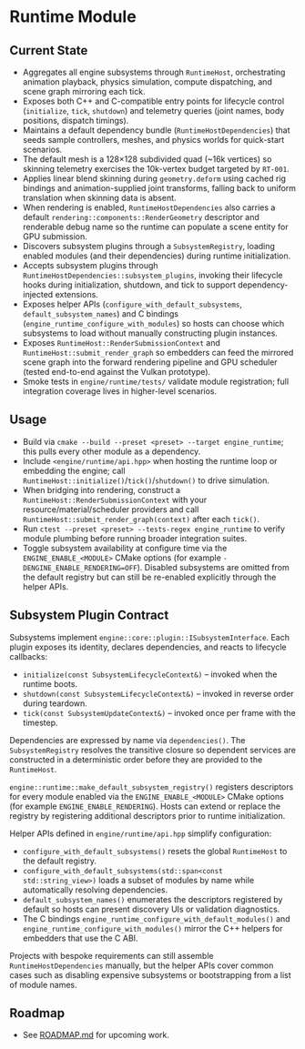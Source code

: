 # Runtime Module

## Current State
- Aggregates all engine subsystems through `RuntimeHost`, orchestrating animation playback, physics simulation, compute dispatching, and scene graph mirroring each tick.
- Exposes both C++ and C-compatible entry points for lifecycle control (`initialize`, `tick`, `shutdown`) and telemetry queries (joint names, body positions, dispatch timings).
- Maintains a default dependency bundle (`RuntimeHostDependencies`) that seeds sample controllers, meshes, and physics worlds for quick-start scenarios.
- The default mesh is a 128×128 subdivided quad (~16k vertices) so skinning telemetry exercises the 10k-vertex budget targeted by `RT-001`.
- Applies linear blend skinning during `geometry.deform` using cached rig bindings and animation-supplied joint transforms, falling back to uniform translation when skinning data is absent.
- When rendering is enabled, `RuntimeHostDependencies` also carries a default `rendering::components::RenderGeometry` descriptor and renderable debug name so the runtime can populate a scene entity for GPU submission.
- Discovers subsystem plugins through a `SubsystemRegistry`, loading enabled modules (and their dependencies) during runtime initialization.
- Accepts subsystem plugins through `RuntimeHostDependencies::subsystem_plugins`, invoking their lifecycle hooks during initialization, shutdown, and tick to support dependency-injected extensions.
- Exposes helper APIs (`configure_with_default_subsystems`, `default_subsystem_names`) and C bindings (`engine_runtime_configure_with_modules`) so hosts can choose which subsystems to load without manually constructing plugin instances.
- Exposes `RuntimeHost::RenderSubmissionContext` and `RuntimeHost::submit_render_graph` so embedders can feed the mirrored scene graph into the forward rendering pipeline and GPU scheduler (tested end-to-end against the Vulkan prototype).
- Smoke tests in `engine/runtime/tests/` validate module registration; full integration coverage lives in higher-level scenarios.

## Usage
- Build via `cmake --build --preset <preset> --target engine_runtime`; this pulls every other module as a dependency.
- Include `<engine/runtime/api.hpp>` when hosting the runtime loop or embedding the engine; call `RuntimeHost::initialize()`/`tick()`/`shutdown()` to drive simulation.
- When bridging into rendering, construct a `RuntimeHost::RenderSubmissionContext` with your resource/material/scheduler providers and call `RuntimeHost::submit_render_graph(context)` after each `tick()`.
- Run `ctest --preset <preset> --tests-regex engine_runtime` to verify module plumbing before running broader integration suites.
- Toggle subsystem availability at configure time via the `ENGINE_ENABLE_<MODULE>` CMake options (for example `-DENGINE_ENABLE_RENDERING=OFF`). Disabled subsystems are omitted from the default registry but can still be re-enabled explicitly through the helper APIs.

## Subsystem Plugin Contract

Subsystems implement `engine::core::plugin::ISubsystemInterface`. Each plugin exposes its
identity, declares dependencies, and reacts to lifecycle callbacks:

- `initialize(const SubsystemLifecycleContext&)` – invoked when the runtime boots.
- `shutdown(const SubsystemLifecycleContext&)` – invoked in reverse order during teardown.
- `tick(const SubsystemUpdateContext&)` – invoked once per frame with the timestep.

Dependencies are expressed by name via `dependencies()`. The `SubsystemRegistry` resolves the
transitive closure so dependent services are constructed in a deterministic order before they are
provided to the `RuntimeHost`.

`engine::runtime::make_default_subsystem_registry()` registers descriptors for every module enabled
via the `ENGINE_ENABLE_<MODULE>` CMake options (for example `ENGINE_ENABLE_RENDERING`). Hosts can
extend or replace the registry by registering additional descriptors prior to runtime
initialization.

Helper APIs defined in `engine/runtime/api.hpp` simplify configuration:

- `configure_with_default_subsystems()` resets the global `RuntimeHost` to the default registry.
- `configure_with_default_subsystems(std::span<const std::string_view>)` loads a subset of modules
  by name while automatically resolving dependencies.
- `default_subsystem_names()` enumerates the descriptors registered by default so hosts can present
  discovery UIs or validation diagnostics.
- The C bindings `engine_runtime_configure_with_default_modules()` and
  `engine_runtime_configure_with_modules()` mirror the C++ helpers for embedders that use the C ABI.

Projects with bespoke requirements can still assemble `RuntimeHostDependencies` manually, but the
helper APIs cover common cases such as disabling expensive subsystems or bootstrapping from a list
of module names.

## Roadmap
- See [ROADMAP.md](ROADMAP.md) for upcoming work.
